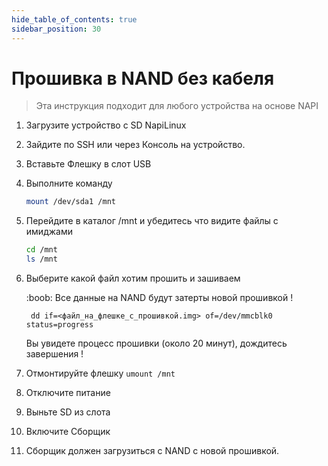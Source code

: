 ```yaml
---
hide_table_of_contents: true
sidebar_position: 30
---
```


# Прошивка в NAND без кабеля

> Эта инструкция подходит для любого устройства на основе NAPI

1. Загрузите устройство с SD NapiLinux 
   
2. Зайдите по SSH или через Консоль на устройство.
   
3. Вставьте Флешку в слот USB
   
4. Выполните команду 
   
    ```bash
    mount /dev/sda1 /mnt
    ```
   
5. Перейдите в каталог /mnt и убедитесь что видите файлы с имиджами
   
    ```bash
    cd /mnt
    ls /mnt
    ```

6. Выберите какой файл хотим прошить и зашиваем
   
   :boob: Все данные на NAND будут затерты новой прошивкой !
   
   ```
    dd if=<файл_на_флешке_с_прошивкой.img> of=/dev/mmcblk0 status=progress
   ```

   Вы увидете процесс прошивки (около 20 минут), дождитесь завершения !

7. Отмонтируйте флешку `umount /mnt`
8. Отключите питание 
9. Выньте SD из слота
10. Включите Сборщик
11. Сборщик должен загрузиться с NAND с новой прошивкой.